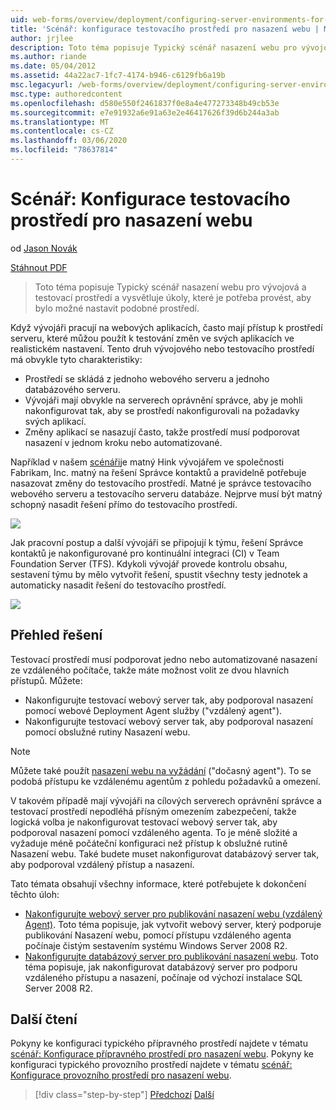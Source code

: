 ```yaml
---
uid: web-forms/overview/deployment/configuring-server-environments-for-web-deployment/scenario-configuring-a-test-environment-for-web-deployment
title: 'Scénář: konfigurace testovacího prostředí pro nasazení webu | Microsoft Docs'
author: jrjlee
description: Toto téma popisuje Typický scénář nasazení webu pro vývojová a testovací prostředí a vysvětluje úkoly, které je potřeba provést, aby bylo možné nastavit si...
ms.author: riande
ms.date: 05/04/2012
ms.assetid: 44a22ac7-1fc7-4174-b946-c6129fb6a19b
msc.legacyurl: /web-forms/overview/deployment/configuring-server-environments-for-web-deployment/scenario-configuring-a-test-environment-for-web-deployment
msc.type: authoredcontent
ms.openlocfilehash: d580e550f2461837f0e8a4e477273348b49cb53e
ms.sourcegitcommit: e7e91932a6e91a63e2e46417626f39d6b244a3ab
ms.translationtype: MT
ms.contentlocale: cs-CZ
ms.lasthandoff: 03/06/2020
ms.locfileid: "78637814"
---
```

# <a name="scenario-configuring-a-test-environment-for-web-deployment"></a>Scénář: Konfigurace testovacího prostředí pro nasazení webu

od [Jason Novák](https://github.com/jrjlee)

[Stáhnout PDF](https://msdnshared.blob.core.windows.net/media/MSDNBlogsFS/prod.evol.blogs.msdn.com/CommunityServer.Blogs.Components.WeblogFiles/00/00/00/63/56/8130.DeployingWebAppsInEnterpriseScenarios.pdf)

> Toto téma popisuje Typický scénář nasazení webu pro vývojová a testovací prostředí a vysvětluje úkoly, které je potřeba provést, aby bylo možné nastavit podobné prostředí.

Když vývojáři pracují na webových aplikacích, často mají přístup k prostředí serveru, které můžou použít k testování změn ve svých aplikacích ve realistickém nastavení. Tento druh vývojového nebo testovacího prostředí má obvykle tyto charakteristiky:

- Prostředí se skládá z jednoho webového serveru a jednoho databázového serveru.
- Vývojáři mají obvykle na serverech oprávnění správce, aby je mohli nakonfigurovat tak, aby se prostředí nakonfigurovali na požadavky svých aplikací.
- Změny aplikací se nasazují často, takže prostředí musí podporovat nasazení v jednom kroku nebo automatizované.

Například v našem [scénáři](../deploying-web-applications-in-enterprise-scenarios/enterprise-web-deployment-scenario-overview.md)je matný Hink vývojářem ve společnosti Fabrikam, Inc. matný na řešení Správce kontaktů a pravidelně potřebuje nasazovat změny do testovacího prostředí. Matné je správce testovacího webového serveru a testovacího serveru databáze. Nejprve musí být matný schopný nasadit řešení přímo do testovacího prostředí.

![](scenario-configuring-a-test-environment-for-web-deployment/_static/image1.png)

Jak pracovní postup a další vývojáři se připojují k týmu, řešení Správce kontaktů je nakonfigurované pro kontinuální integraci (CI) v Team Foundation Server (TFS). Kdykoli vývojář provede kontrolu obsahu, sestavení týmu by mělo vytvořit řešení, spustit všechny testy jednotek a automaticky nasadit řešení do testovacího prostředí.

![](scenario-configuring-a-test-environment-for-web-deployment/_static/image2.png)

## <a name="solution-overview"></a>Přehled řešení

Testovací prostředí musí podporovat jedno nebo automatizované nasazení ze vzdáleného počítače, takže máte možnost volit ze dvou hlavních přístupů. Můžete:

- Nakonfigurujte testovací webový server tak, aby podporoval nasazení pomocí webové Deployment Agent služby ("vzdálený agent").
- Nakonfigurujte testovací webový server tak, aby podporoval nasazení pomocí obslužné rutiny Nasazení webu.

> [!NOTE]
> Můžete také použít [nasazení webu na vyžádání](https://technet.microsoft.com/library/ee517345(WS.10).aspx) ("dočasný agent"). To se podobá přístupu ke vzdálenému agentům z pohledu požadavků a omezení.

V takovém případě mají vývojáři na cílových serverech oprávnění správce a testovací prostředí nepodléhá přísným omezením zabezpečení, takže logická volba je nakonfigurovat testovací webový server tak, aby podporoval nasazení pomocí vzdáleného agenta. To je méně složité a vyžaduje méně počáteční konfiguraci než přístup k obslužné rutině Nasazení webu. Také budete muset nakonfigurovat databázový server tak, aby podporoval vzdálený přístup a nasazení.

Tato témata obsahují všechny informace, které potřebujete k dokončení těchto úloh:

- [Nakonfigurujte webový server pro publikování nasazení webu (vzdálený Agent)](configuring-a-web-server-for-web-deploy-publishing-remote-agent.md). Toto téma popisuje, jak vytvořit webový server, který podporuje publikování Nasazení webu, pomocí přístupu vzdáleného agenta počínaje čistým sestavením systému Windows Server 2008 R2.
- [Nakonfigurujte databázový server pro publikování nasazení webu](configuring-a-database-server-for-web-deploy-publishing.md). Toto téma popisuje, jak nakonfigurovat databázový server pro podporu vzdáleného přístupu a nasazení, počínaje od výchozí instalace SQL Server 2008 R2.

## <a name="further-reading"></a>Další čtení

Pokyny ke konfiguraci typického přípravného prostředí najdete v tématu [scénář: Konfigurace přípravného prostředí pro nasazení webu](scenario-configuring-a-staging-environment-for-web-deployment.md). Pokyny ke konfiguraci typického provozního prostředí najdete v tématu [scénář: Konfigurace provozního prostředí pro nasazení webu](scenario-configuring-a-production-environment-for-web-deployment.md).

> [!div class="step-by-step"]
> [Předchozí](choosing-the-right-approach-to-web-deployment.md)
> [Další](scenario-configuring-a-staging-environment-for-web-deployment.md)

